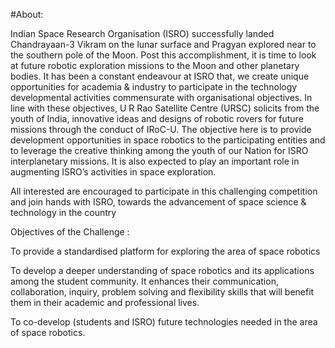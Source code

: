 #About:

Indian Space Research Organisation (ISRO) successfully landed Chandrayaan-3 Vikram on the lunar surface and Pragyan explored near to the southern pole of the Moon. Post this accomplishment, it is time to look at future robotic exploration missions to the Moon and other planetary bodies. It has been a constant endeavour at ISRO that, we create unique opportunities for academia & industry to participate in the technology developmental activities commensurate with organisational objectives. In line with these objectives, U R Rao Satellite Centre (URSC) solicits from the youth of India, innovative ideas and designs of robotic rovers for future missions through the conduct of IRoC-U. The objective here is to provide development opportunities in space robotics to the participating entities and to leverage the creative thinking among the youth of our Nation for ISRO interplanetary missions. It is also expected to play an important role in augmenting ISRO’s activities in space exploration.

All interested are encouraged to participate in this challenging competition and join hands with ISRO, towards the advancement of space science & technology in the country

Objectives of the Challenge :

To provide a standardised platform for exploring the area of space robotics

To develop a deeper understanding of space robotics and its applications among the student community. It enhances their communication, collaboration, inquiry, problem solving and flexibility skills that will benefit them in their academic and professional lives.

To co-develop (students and ISRO) future technologies needed in the area of space robotics.

